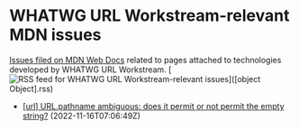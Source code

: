 # WHATWG URL Workstream-relevant MDN issues

[Issues filed on MDN Web Docs](https://github.com/mdn/content/issues) related to pages attached to technologies developed by WHATWG URL Workstream. [![RSS feed for WHATWG URL Workstream-relevant issues](https://www.w3.org/QA/2007/04/feed_icon)]([object Object].rss)

* [[url] URL.pathname ambiguous: does it permit or not permit the empty string?](https://github.com/mdn/content/issues/22333) (2022-11-16T07:06:49Z)
  
